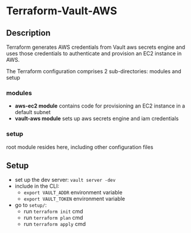 # Terraform-Vault-AWS
## Description
Terraform generates AWS credentials from Vault aws secrets engine and uses those credentials to authenticate and  provision an EC2 instance in AWS.

The Terraform configuration comprises 2 sub-directories: modules and setup

### modules
- **aws-ec2 module** contains code for provisioning an EC2 instance in a default subnet
- **vault-aws module** sets up aws secrets engine and iam credentials

### setup
root module resides here, including other configuration files

## Setup
- set up the dev server: `vault server -dev`
- include in the CLI:
   - `export VAULT_ADDR` environment variable
   - `export VAULT_TOKEN` environment variable
- go to `setup/`:
   - run `terraform init` cmd
   - run `terraform plan` cmd
   - run `terraform apply` cmd